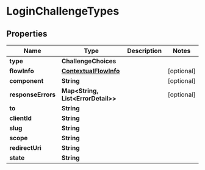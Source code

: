 

# LoginChallengeTypes


## Properties

| Name | Type | Description | Notes |
|------------ | ------------- | ------------- | -------------|
|**type** | **ChallengeChoices** |  |  |
|**flowInfo** | [**ContextualFlowInfo**](ContextualFlowInfo.md) |  |  [optional] |
|**component** | **String** |  |  [optional] |
|**responseErrors** | **Map&lt;String, List&lt;ErrorDetail&gt;&gt;** |  |  [optional] |
|**to** | **String** |  |  |
|**clientId** | **String** |  |  |
|**slug** | **String** |  |  |
|**scope** | **String** |  |  |
|**redirectUri** | **String** |  |  |
|**state** | **String** |  |  |



